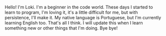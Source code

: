 Hello! I'm Loki. I'm a beginner in the code world.
These days I started to learn to program, I'm loving it, it's a little difficult for me, but with persistence, I'll make it.
My native language is Portuguese, but I'm currently learning English too.
That's all I think. I will update this when I learn something new or other things that I'm doing. Bye bye!
